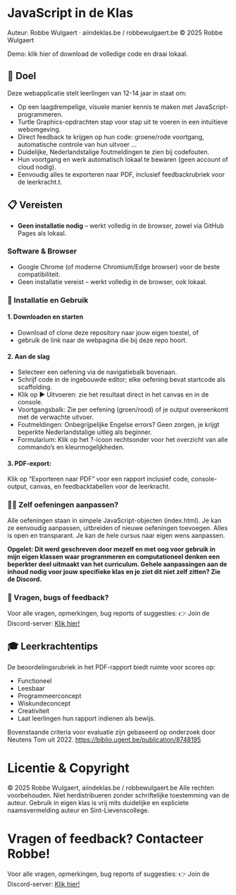 # JavaScript in de Klas

Auteur: Robbe Wulgaert · aiindeklas.be / robbewulgaert.be
© 2025 Robbe Wulgaert

Demo: klik hier of download de volledige code en draai lokaal. 

## 🎯 Doel

Deze webapplicatie stelt leerlingen van 12-14 jaar in staat om:

* Op een laagdrempelige, visuele manier kennis te maken met JavaScript-programmeren.
* Turtle Graphics-opdrachten stap voor stap uit te voeren in een intuïtieve webomgeving.
* Direct feedback te krijgen op hun code: groene/rode voortgang, automatische controle van hun uitvoer ... 
* Duidelijke, Nederlandstalige foutmeldingen te zien bij codefouten.
* Hun voortgang en werk automatisch lokaal te bewaren (geen account of cloud nodig).
* Eenvoudig alles te exporteren naar PDF, inclusief feedbackrubriek voor de leerkracht.t.

## 📋 Vereisten
* **Geen installatie nodig** – werkt volledig in de browser, zowel via GitHub Pages als lokaal.


### Software & Browser
* Google Chrome (of moderne Chromium/Edge browser) voor de beste compatibiliteit.
* Geen installatie vereist – werkt volledig in de browser, ook lokaal.

### 🚀 Installatie en Gebruik

#### 1. Downloaden en starten
* Download of clone deze repository naar jouw eigen toestel, of
* gebruik de link naar de webpagina die bij deze repo hoort. 

#### 2. Aan de slag
* Selecteer een oefening via de navigatiebalk bovenaan.
* Schrijf code in de ingebouwde editor; elke oefening bevat startcode als scaffolding.
* Klik op ▶️ Uitvoeren: zie het resultaat direct in het canvas en in de console.
* Voortgangsbalk: Zie per oefening (groen/rood) of je output overeenkomt met de verwachte uitvoer.
* Foutmeldingen: Onbegrijpelijke Engelse errors? Geen zorgen, je krijgt beperkte Nederlandstalige uitleg als beginner. 
* Formularium: Klik op het ?-icoon rechtsonder voor het overzicht van alle commando’s en kleurmogelijkheden.

#### 3. PDF-export:
Klik op “Exporteren naar PDF” voor een rapport inclusief code, console-output, canvas, en feedbacktabellen voor de leerkracht.

### 🧑‍💻 Zelf oefeningen aanpassen?
Alle oefeningen staan in simpele JavaScript-objecten (index.html). Je kan ze eenvoudig aanpassen, uitbreiden of nieuwe oefeningen toevoegen. 
Alles is open en transparant. Je kan de hele cursus naar eigen wens aanpassen. 

**Opgelet: Dit werd geschreven door mezelf en met oog voor gebruik in mijn eigen klassen waar programmeren en computationeel denken een beperkter deel uitmaakt van het curriculum. 
Gehele aanpassingen aan de inhoud nodig voor jouw specifieke klas en je ziet dit niet zelf zitten? Zie de Discord.** 

### 💬 Vragen, bugs of feedback?
Voor alle vragen, opmerkingen, bug reports of suggesties:
👉 Join de Discord-server: [Klik hier!](https://discord.com/invite/U77FKEQfC6)


## 🎓 Leerkrachtentips

De beoordelingsrubriek in het PDF-rapport biedt ruimte voor scores op:
* Functioneel
* Leesbaar
* Programmeerconcept
* Wiskundeconcept
* Creativiteit
* Laat leerlingen hun rapport indienen als bewijs. 

Bovenstaande criteria voor evaluatie zijn gebaseerd op onderzoek door Neutens Tom uit 2022. 
https://biblio.ugent.be/publication/8748195

# Licentie & Copyright

© 2025 Robbe Wulgaert, aiindeklas.be / robbewulgaert.be
Alle rechten voorbehouden.
Niet herdistribueren zonder schriftelijke toestemming van de auteur.
Gebruik in eigen klas is vrij mits duidelijke en expliciete naamsvermelding auteur en Sint-Lievenscollege.

# Vragen of feedback? Contacteer Robbe!
Voor alle vragen, opmerkingen, bug reports of suggesties:
👉 Join de Discord-server: [Klik hier!](https://discord.com/invite/U77FKEQfC6)
